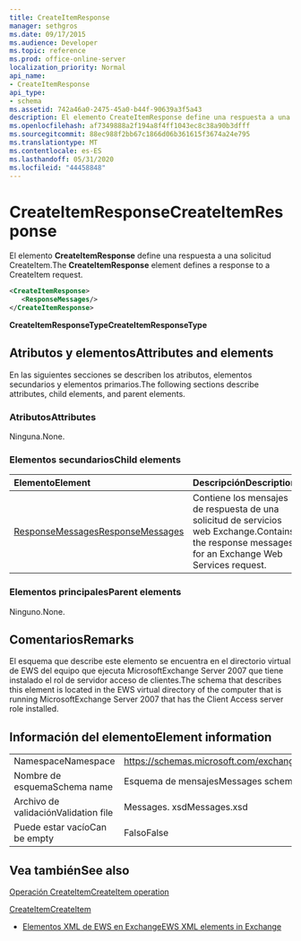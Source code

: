 ```yaml
---
title: CreateItemResponse
manager: sethgros
ms.date: 09/17/2015
ms.audience: Developer
ms.topic: reference
ms.prod: office-online-server
localization_priority: Normal
api_name:
- CreateItemResponse
api_type:
- schema
ms.assetid: 742a46a0-2475-45a0-b44f-90639a3f5a43
description: El elemento CreateItemResponse define una respuesta a una solicitud CreateItem.
ms.openlocfilehash: af7349888a2f194a8f4ff1043ec8c38a90b3dfff
ms.sourcegitcommit: 88ec988f2bb67c1866d06b361615f3674a24e795
ms.translationtype: MT
ms.contentlocale: es-ES
ms.lasthandoff: 05/31/2020
ms.locfileid: "44458848"
---
```

# <a name="createitemresponse"></a><span data-ttu-id="c4ab8-103">CreateItemResponse</span><span class="sxs-lookup"><span data-stu-id="c4ab8-103">CreateItemResponse</span></span>

<span data-ttu-id="c4ab8-104">El elemento **CreateItemResponse** define una respuesta a una solicitud CreateItem.</span><span class="sxs-lookup"><span data-stu-id="c4ab8-104">The **CreateItemResponse** element defines a response to a CreateItem request.</span></span> 
  
```xml
<CreateItemResponse>
   <ResponseMessages/>
</CreateItemResponse>
```

 <span data-ttu-id="c4ab8-105">**CreateItemResponseType**</span><span class="sxs-lookup"><span data-stu-id="c4ab8-105">**CreateItemResponseType**</span></span>
## <a name="attributes-and-elements"></a><span data-ttu-id="c4ab8-106">Atributos y elementos</span><span class="sxs-lookup"><span data-stu-id="c4ab8-106">Attributes and elements</span></span>

<span data-ttu-id="c4ab8-107">En las siguientes secciones se describen los atributos, elementos secundarios y elementos primarios.</span><span class="sxs-lookup"><span data-stu-id="c4ab8-107">The following sections describe attributes, child elements, and parent elements.</span></span>
  
### <a name="attributes"></a><span data-ttu-id="c4ab8-108">Atributos</span><span class="sxs-lookup"><span data-stu-id="c4ab8-108">Attributes</span></span>

<span data-ttu-id="c4ab8-109">Ninguna.</span><span class="sxs-lookup"><span data-stu-id="c4ab8-109">None.</span></span>
  
### <a name="child-elements"></a><span data-ttu-id="c4ab8-110">Elementos secundarios</span><span class="sxs-lookup"><span data-stu-id="c4ab8-110">Child elements</span></span>

|<span data-ttu-id="c4ab8-111">**Elemento**</span><span class="sxs-lookup"><span data-stu-id="c4ab8-111">**Element**</span></span>|<span data-ttu-id="c4ab8-112">**Descripción**</span><span class="sxs-lookup"><span data-stu-id="c4ab8-112">**Description**</span></span>|
|:-----|:-----|
|[<span data-ttu-id="c4ab8-113">ResponseMessages</span><span class="sxs-lookup"><span data-stu-id="c4ab8-113">ResponseMessages</span></span>](responsemessages.md) <br/> |<span data-ttu-id="c4ab8-114">Contiene los mensajes de respuesta de una solicitud de servicios web Exchange.</span><span class="sxs-lookup"><span data-stu-id="c4ab8-114">Contains the response messages for an Exchange Web Services request.</span></span>  <br/> |
   
### <a name="parent-elements"></a><span data-ttu-id="c4ab8-115">Elementos principales</span><span class="sxs-lookup"><span data-stu-id="c4ab8-115">Parent elements</span></span>

<span data-ttu-id="c4ab8-116">Ninguno.</span><span class="sxs-lookup"><span data-stu-id="c4ab8-116">None.</span></span>
  
## <a name="remarks"></a><span data-ttu-id="c4ab8-117">Comentarios</span><span class="sxs-lookup"><span data-stu-id="c4ab8-117">Remarks</span></span>

<span data-ttu-id="c4ab8-118">El esquema que describe este elemento se encuentra en el directorio virtual de EWS del equipo que ejecuta MicrosoftExchange Server 2007 que tiene instalado el rol de servidor acceso de clientes.</span><span class="sxs-lookup"><span data-stu-id="c4ab8-118">The schema that describes this element is located in the EWS virtual directory of the computer that is running MicrosoftExchange Server 2007 that has the Client Access server role installed.</span></span>
  
## <a name="element-information"></a><span data-ttu-id="c4ab8-119">Información del elemento</span><span class="sxs-lookup"><span data-stu-id="c4ab8-119">Element information</span></span>

|||
|:-----|:-----|
|<span data-ttu-id="c4ab8-120">Namespace</span><span class="sxs-lookup"><span data-stu-id="c4ab8-120">Namespace</span></span>  <br/> |https://schemas.microsoft.com/exchange/services/2006/messages  <br/> |
|<span data-ttu-id="c4ab8-121">Nombre de esquema</span><span class="sxs-lookup"><span data-stu-id="c4ab8-121">Schema name</span></span>  <br/> |<span data-ttu-id="c4ab8-122">Esquema de mensajes</span><span class="sxs-lookup"><span data-stu-id="c4ab8-122">Messages schema</span></span>  <br/> |
|<span data-ttu-id="c4ab8-123">Archivo de validación</span><span class="sxs-lookup"><span data-stu-id="c4ab8-123">Validation file</span></span>  <br/> |<span data-ttu-id="c4ab8-124">Messages. xsd</span><span class="sxs-lookup"><span data-stu-id="c4ab8-124">Messages.xsd</span></span>  <br/> |
|<span data-ttu-id="c4ab8-125">Puede estar vacío</span><span class="sxs-lookup"><span data-stu-id="c4ab8-125">Can be empty</span></span>  <br/> |<span data-ttu-id="c4ab8-126">Falso</span><span class="sxs-lookup"><span data-stu-id="c4ab8-126">False</span></span>  <br/> |
   
## <a name="see-also"></a><span data-ttu-id="c4ab8-127">Vea también</span><span class="sxs-lookup"><span data-stu-id="c4ab8-127">See also</span></span>



[<span data-ttu-id="c4ab8-128">Operación CreateItem</span><span class="sxs-lookup"><span data-stu-id="c4ab8-128">CreateItem operation</span></span>](createitem-operation.md)
  
[<span data-ttu-id="c4ab8-129">CreateItem</span><span class="sxs-lookup"><span data-stu-id="c4ab8-129">CreateItem</span></span>](createitem.md)


- [<span data-ttu-id="c4ab8-130">Elementos XML de EWS en Exchange</span><span class="sxs-lookup"><span data-stu-id="c4ab8-130">EWS XML elements in Exchange</span></span>](ews-xml-elements-in-exchange.md)


